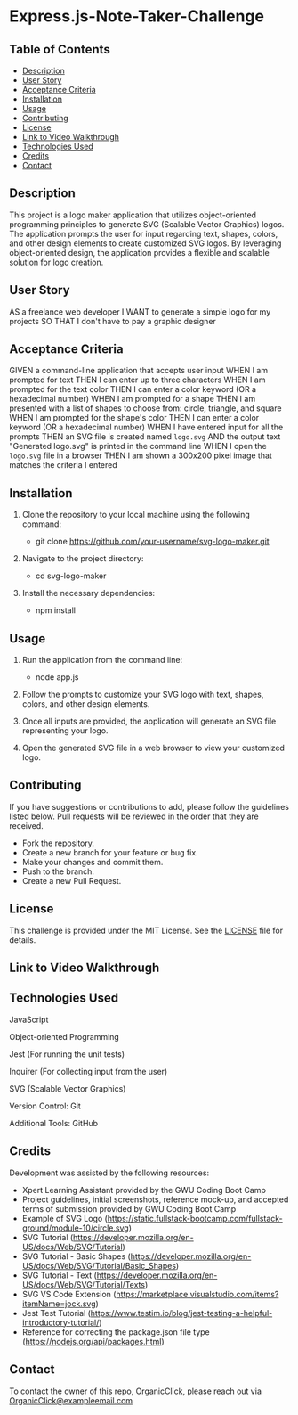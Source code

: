 # Express.js-Note-Taker-Challenge

## Table of Contents
- [Description](#description)
- [User Story](#user-story)
- [Acceptance Criteria](#acceptance-criteria)
- [Installation](#installation)
- [Usage](#usage)
- [Contributing](#contributing)
- [License](#license)
- [Link to Video Walkthrough](#link-to-video-walkthrough)
- [Technologies Used](#technologies-used)
- [Credits](#credits)
- [Contact](#contact)

## Description

This project is a logo maker application that utilizes object-oriented programming principles to generate SVG (Scalable Vector Graphics) logos. The application prompts the user for input regarding text, shapes, colors, and other design elements to create customized SVG logos. By leveraging object-oriented design, the application provides a flexible and scalable solution for logo creation.

## User Story
AS a freelance web developer
I WANT to generate a simple logo for my projects
SO THAT I don't have to pay a graphic designer

## Acceptance Criteria
GIVEN a command-line application that accepts user input
WHEN I am prompted for text
THEN I can enter up to three characters
WHEN I am prompted for the text color
THEN I can enter a color keyword (OR a hexadecimal number)
WHEN I am prompted for a shape
THEN I am presented with a list of shapes to choose from: circle, triangle, and square
WHEN I am prompted for the shape's color
THEN I can enter a color keyword (OR a hexadecimal number)
WHEN I have entered input for all the prompts
THEN an SVG file is created named `logo.svg`
AND the output text "Generated logo.svg" is printed in the command line
WHEN I open the `logo.svg` file in a browser
THEN I am shown a 300x200 pixel image that matches the criteria I entered

## Installation

1. Clone the repository to your local machine using the following command:
   - git clone https://github.com/your-username/svg-logo-maker.git


2. Navigate to the project directory:
   - cd svg-logo-maker


3. Install the necessary dependencies:
   - npm install

## Usage

1. Run the application from the command line:
   - node app.js

2. Follow the prompts to customize your SVG logo with text, shapes, colors, and other design elements.

3. Once all inputs are provided, the application will generate an SVG file representing your logo.

4. Open the generated SVG file in a web browser to view your customized logo.


## Contributing
If you have suggestions or contributions to add, please follow the guidelines listed below. Pull requests will be reviewed in the order that they are received.
- Fork the repository.
- Create a new branch for your feature or bug fix.
- Make your changes and commit them.
- Push to the branch.
- Create a new Pull Request.

## License
This challenge is provided under the MIT License. See the [LICENSE](LICENSE) file for details.

## Link to Video Walkthrough

## Technologies Used
JavaScript

Object-oriented Programming

Jest (For running the unit tests)

Inquirer (For collecting input from the user)

SVG (Scalable Vector Graphics)

Version Control: Git

Additional Tools: GitHub


## Credits
Development was assisted by the following resources:
 - Xpert Learning Assistant provided by the GWU Coding Boot Camp
 - Project guidelines, initial screenshots, reference mock-up, and accepted terms of submission provided by GWU Coding Boot Camp
 - Example of SVG Logo (https://static.fullstack-bootcamp.com/fullstack-ground/module-10/circle.svg)
 - SVG Tutorial (https://developer.mozilla.org/en-US/docs/Web/SVG/Tutorial)
 - SVG Tutorial - Basic Shapes (https://developer.mozilla.org/en-US/docs/Web/SVG/Tutorial/Basic_Shapes)
 - SVG Tutorial - Text (https://developer.mozilla.org/en-US/docs/Web/SVG/Tutorial/Texts)
 - SVG VS Code Extension (https://marketplace.visualstudio.com/items?itemName=jock.svg)
 - Jest Test Tutorial (https://www.testim.io/blog/jest-testing-a-helpful-introductory-tutorial/)
 - Reference for correcting the package.json file type (https://nodejs.org/api/packages.html)

## Contact
To contact the owner of this repo, OrganicClick, please reach out via OrganicClick@exampleemail.com